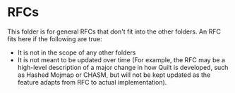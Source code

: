 # RFCs
This folder is for general RFCs that don't fit into the other folders.
An RFC fits here if the following are true:
- It is not in the scope of any other folders
- It is not meant to be updated over time (For example, the RFC may be a high-level description of a major change in how Quilt is developed, such as Hashed Mojmap or CHASM, but will not be kept updated as the feature adapts from RFC to actual implementation).
